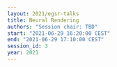 ```yaml
---
layout: 2021/egsr-talks
title: Neural Rendering
authors: "Session chair: TBD"
start: "2021-06-29 16:20:00 CEST"
end: "2021-06-29 17:10:00 CEST"
session_id: 3
year: 2021
---
```

